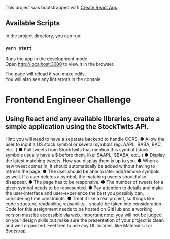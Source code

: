This project was bootstrapped with [Create React App](https://github.com/facebook/create-react-app).

## Available Scripts

In the project directory, you can run:

### `yarn start`

Runs the app in the development mode.<br />
Open [http://localhost:3000](http://localhost:3000) to view it in the browser.

The page will reload if you make edits.<br />
You will also see any lint errors in the console.

# Frontend Engineer Challenge
## Using React and any available libraries, create a simple application using the StockTwits API.
Hint: you will need to have a separate backend to handle CORS.
● Allow the user to input a US stock symbol or several symbols (eg: AAPL, BABA, BAC,
etc…)
● Pull tweets from StockTwits that mention this symbol (stock symbols usually have a $
before them, like: $AAPL, $BABA, etc…)
● Display the latest matching tweets. How you display them is up to you.
● When a new tweet comes in, it should automatically be added without having to refresh
the page.
● The user should be able to later add/remove symbols as well. If a user deletes a symbol,
the matching tweets should also disappear.
● The page has to be responsive.
● The number of tweets for a given symbol needs to be represented.
● Pay attention to details and make the user-interface and user-experience the best you
possibly can, considering time constraints.
● Treat it like a real project, so things like code structure, readability, reusability… should
be taken into consideration.
Code for this assignment needs to be hosted on GitHub and a working version must be
accessible via web.
Important note: you will not be judged on your design skills but make sure the presentation
of your project is clean and well organized. Feel free to use any UI libraries, like Material-UI
or Bootstrap.

